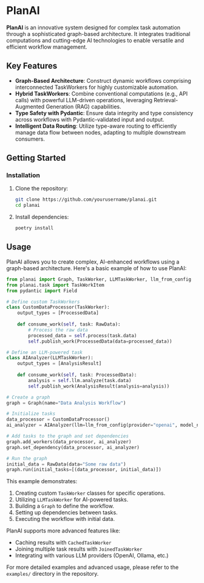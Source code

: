 # PlanAI

**PlanAI** is an innovative system designed for complex task automation through a sophisticated graph-based architecture. It integrates traditional computations and cutting-edge AI technologies to enable versatile and efficient workflow management.

## Key Features

- **Graph-Based Architecture**: Construct dynamic workflows comprising interconnected TaskWorkers for highly customizable automation.
- **Hybrid TaskWorkers**: Combine conventional computations (e.g., API calls) with powerful LLM-driven operations, leveraging Retrieval-Augmented Generation (RAG) capabilities.
- **Type Safety with Pydantic**: Ensure data integrity and type consistency across workflows with Pydantic-validated input and output.
- **Intelligent Data Routing**: Utilize type-aware routing to efficiently manage data flow between nodes, adapting to multiple downstream consumers.

## Getting Started

### Installation

1. Clone the repository:

   ```bash
   git clone https://github.com/yourusername/planai.git
   cd planai
   ```

2. Install dependencies:

   ```bash
   poetry install
   ```

## Usage

PlanAI allows you to create complex, AI-enhanced workflows using a graph-based architecture. Here's a basic example of how to use PlanAI:

```python
from planai import Graph, TaskWorker, LLMTaskWorker, llm_from_config
from planai.task import TaskWorkItem
from pydantic import Field

# Define custom TaskWorkers
class CustomDataProcessor(TaskWorker):
    output_types = [ProcessedData]
    
    def consume_work(self, task: RawData):
        # Process the raw data
        processed_data = self.process(task.data)
        self.publish_work(ProcessedData(data=processed_data))

# Define an LLM-powered task
class AIAnalyzer(LLMTaskWorker):
    output_types = [AnalysisResult]
    
    def consume_work(self, task: ProcessedData):
        analysis = self.llm.analyze(task.data)
        self.publish_work(AnalysisResult(analysis=analysis))

# Create a graph
graph = Graph(name="Data Analysis Workflow")

# Initialize tasks
data_processor = CustomDataProcessor()
ai_analyzer = AIAnalyzer(llm=llm_from_config(provider="openai", model_name="gpt-4"))

# Add tasks to the graph and set dependencies
graph.add_workers(data_processor, ai_analyzer)
graph.set_dependency(data_processor, ai_analyzer)

# Run the graph
initial_data = RawData(data="Some raw data")
graph.run(initial_tasks=[(data_processor, initial_data)])
```

This example demonstrates:

1. Creating custom `TaskWorker` classes for specific operations.
2. Utilizing `LLMTaskWorker` for AI-powered tasks.
3. Building a `Graph` to define the workflow.
4. Setting up dependencies between tasks.
5. Executing the workflow with initial data.

PlanAI supports more advanced features like:

- Caching results with `CachedTaskWorker`
- Joining multiple task results with `JoinedTaskWorker`
- Integrating with various LLM providers (OpenAI, Ollama, etc.)

For more detailed examples and advanced usage, please refer to the `examples/` directory in the repository.
